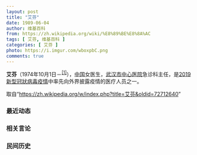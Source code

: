 ```yaml
---
layout: post
title: "艾芬"
date: 1989-06-04
author: 维基百科
from: https://zh.wikipedia.org/wiki/%E8%89%BE%E8%8A%AC
tags: [ 艾芬, 维基百科 ]
categories: [ 艾芬 ]
photo: https://i.imgur.com/wboxpbC.png
comments: true
---
```

<div class="mw-parser-output"><p><b>艾芬</b>（1974年10月1日<span class="useeditintro" title="Template:BLP editintro">－</span><sup id="cite_ref-1" class="reference"><a href="#cite_note-1">[1]</a></sup>），<a href="/wiki/%E4%B8%AD%E5%9B%BD" class="mw-redirect" title="中国">中国</a>女医生，<a href="/wiki/%E6%AD%A6%E6%B1%89%E5%B8%82%E4%B8%AD%E5%BF%83%E5%8C%BB%E9%99%A2" title="武汉市中心医院">武汉市中心医院</a>急诊科主任，是<a href="/wiki/2019%E6%96%B0%E5%9E%8B%E5%86%A0%E7%8B%80%E7%97%85%E6%AF%92%E7%96%AB%E6%83%85" class="mw-redirect" title="2019新型冠狀病毒疫情">2019新型冠狀病毒疫情</a>中率先向外界披露疫情的医疗人员之一。
</p>
</div><noscript><img src="//zh.wikipedia.org/wiki/Special:CentralAutoLogin/start?type=1x1" alt="" title="" width="1" height="1" style="border: none; position: absolute;"></noscript>
<div class="printfooter">取自“<a dir="ltr" href="https://zh.wikipedia.org/w/index.php?title=艾芬&amp;oldid=72712640">https://zh.wikipedia.org/w/index.php?title=艾芬&amp;oldid=72712640</a>”</div><div id="recent-news"><h3>最近动态</h3><ul></ul></div><div id="open-opinion"><h3>相关言论</h3><ul></ul></div><div id="mjls-record"><h3>民间历史</h3><ul></ul></div>